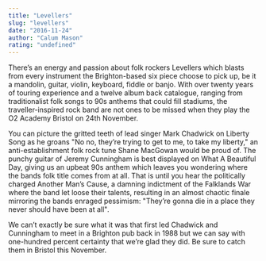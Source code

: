 ```yaml
---
title: "Levellers"
slug: "levellers"
date: "2016-11-24"
author: "Calum Mason"
rating: "undefined"
---
```


There’s an energy and passion about folk rockers Levellers which blasts from every instrument the Brighton-based six piece choose to pick up, be it a mandolin, guitar, violin, keyboard, fiddle or banjo. With over twenty years of touring experience and a twelve album back catalogue, ranging from traditionalist folk songs to 90s anthems that could fill stadiums, the traveller-inspired rock band are not ones to be missed when they play the O2 Academy Bristol on 24th November.

You can picture the gritted teeth of lead singer Mark Chadwick on Liberty Song as he groans "No no, they’re trying to get to me, to take my liberty," an anti-establishment folk rock tune Shane MacGowan would be proud of. The punchy guitar of Jeremy Cunningham is best displayed on What A Beautiful Day, giving us an upbeat 90s anthem which leaves you wondering where the bands folk title comes from at all. That is until you hear the politically charged Another Man’s Cause, a damning indictment of the Falklands War where the band let loose their talents, resulting in an almost chaotic finale mirroring the bands enraged pessimism: "They’re gonna die in a place they never should have been at all"_._

We can’t exactly be sure what it was that first led Chadwick and Cunningham to meet in a Brighton pub back in 1988 but we can say with one-hundred percent certainty that we’re glad they did. Be sure to catch them in Bristol this November.
